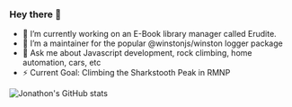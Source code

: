 ### Hey there 👋

- 🔭 I’m currently working on an E-Book library manager called Erudite.
- 👯 I’m a maintainer for the popular @winstonjs/winston logger package
- 💬 Ask me about Javascript development, rock climbing, home automation, cars, etc
- ⚡ Current Goal: Climbing the Sharkstooth Peak in RMNP

![Jonathon's GitHub stats](https://github-readme-stats.vercel.app/api?username=maverick1872&hide=stars&count_private=true&show_icons=true&theme=github_dark)
